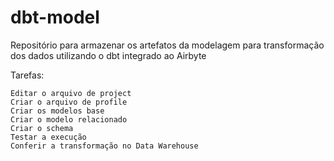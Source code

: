 # dbt-model

Repositório para armazenar os artefatos da modelagem para transformação dos dados utilizando o dbt integrado ao Airbyte

Tarefas:

    Editar o arquivo de project
    Criar o arquivo de profile
    Criar os modelos base
    Criar o modelo relacionado
    Criar o schema
    Testar a execução
    Conferir a transformação no Data Warehouse